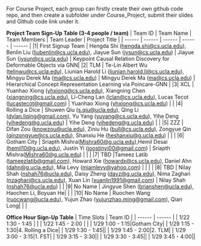 For Course Project, each group can firstly create their own github code repo, and then create a subfolder under Course_Project, submit their slides and Github code link under it.

**Project Team Sign-Up Table (3-4 people / team)**
| Team ID | Team Name | Team Members | Team Leader | Project Title |
| ------ | ------ | ------ | ------ | ------ |
|1| First Signup Team | Hengda Shi (hengda.shi@cs.ucla.edu), Benlin Liu (liubenlin@cs.ucla.edu), Jiayue Sun (jysun@cs.ucla.edu) | Jiayue Sun (jysun@cs.ucla.edu) | Keypoint Causal Relation Discovery for Deformable Objects via GNN|
|2| TLM | Te-Lin Albert Wu (telinwu@cs.ucla.edu), Liunian Harold Li (liunian.harold.li@cs.ucla.edu), Mingyu Derek Ma (ma@cs.ucla.edu) | Mingyu Derek Ma (ma@cs.ucla.edu) | Hierarchical Concept Representation Learning via Poincare-GNN |
|3| XCL | Yuanhao Xiong (yhxiong@cs.ucla.edu), Xiangning Chen (xiangning@cs.ucla.edu), Li-Cheng Lan (lclan@cs.ucla.edu), Lucas Tecot (lucastecot@gmail.com) | Yuanhao Xiong (yhxiong@cs.ucla.edu) |  |
|4| Rolling a Dice | Shuwen Qiu (s.qiu@ucla.edu), Qing Li (dylan.liqing@gmail.com), Yu Yang (yuyang@cs.ucla.edu), Yihe Deng (yihedeng@g.ucla.edu) |  Yihe Deng (yihedeng@g.ucla.edu) | |
|5| ZZZ | Difan Zou (knowzou@ucla.edu), Ziniu Hu (bull@cs.ucla.edu), Zongyue Qin (qinzongyue@cs.ucla.edu), Shanxiu He (heshanxiu@g.ucla.edu) |  | |
|6| Gotham City | Sriapth Mishra(Mishra60@g.ucla.edu),Hemil Desai (hemil10@g.ucla.edu), Justin Yi (joostinyi00@gmail.com) | Sriapth Mishra(Mishra60@g.ucla.edu) |  | |
|7| TBD |Tameez Latib (tameezlatib@gmail.com), Howard Xie (howardx@cs.ucla.edu), Daniel Ahn (dahn@g.ucla.edu), Mia Levy (miamlevy@yahoo.com) |  |  | |
|8| TBD | Nilay Shah (nshah76@ucla.edu), Daisy Zheng (dayz@g.ucla.edu), Nima Zaghari (nzaghari@cs.ucla.edu), Xuan Lin (xuanlin1991@gmail.com) | Nilay Shah (nshah76@ucla.edu) | |
|9| No Name | Jingyue Shen (brianshen@ucla.edu), Haochen Li, Boyuan He| | |
|10| No Name | Ruochen Wang (ruocwang@ucla.edu), Yujun Zhao (yujunzhao.ming@gmail.com), Qian Long| | |

**Office Hour Sign-Up Table**
| Time Slots | Team ID |
| ------ | ------ |
| 1/22 1:30 - 1:45 | |
| 1/22 1:45 - 2:00 | |
| 1/29 1:00 - 1:15|Gotham City|
| 1/29 1:15 - 1:30|4. Rolling a Dice|
| 1/29 1:30 - 1:45||
| 1/29 1:45 - 2:00|2. TLM|
| 1/29 3:00 - 3:15|1. FST|
| 1/29 3:15 - 3:30||
| 1/29 3:30 - 3:45||
| 1/29 3:45 - 4:00||

